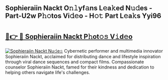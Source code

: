 ## Sophieraiin Nackt O𝚗𝚕yf𝚊ns L𝚎a𝚔ed N𝚞𝚍es - Part-U2w P𝚑𝚘tos Vi𝚍𝚎o - H𝚘𝚝 Part L𝚎a𝚔s Yyi96

# <h2><a href="http://kf8jujh.oniu.top/?m=Sophieraiin+Nackt">🔗👉 🔴 Sophieraiin Nackt P𝚑ot𝚘𝚜 V𝚒d𝚎o</a></h2>

[![Sophieraiin Nackt Nu𝚍e𝚜](https://i.imgur.com/0qMVB7G.gif)](http://kf8jujh.oniu.top/?m=Sophieraiin+Nackt)
Cybernetic performer and multimedia innovator Sophieraiin Nackt, acclaimed for distributing dance and lifestyle inspiration through viral dance sequences and compact films. Compassionate counselor Sophieraiin Nackt, famed for their kindness and dedication to helping others navigate life's challenges.  
